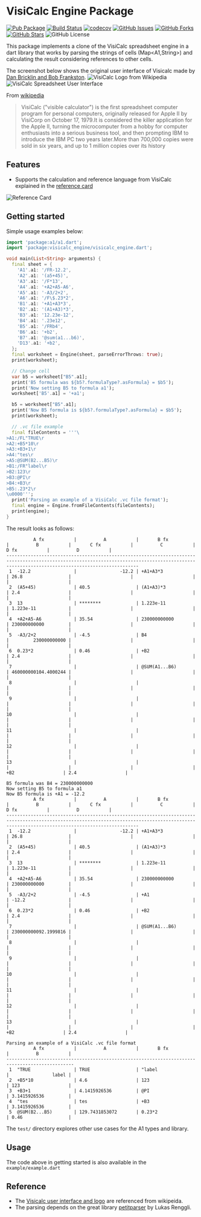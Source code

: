 # VisiCalc Engine Package
[![Pub Package](https://img.shields.io/pub/v/visicalc_engine.svg)](https://pub.dev/packages/visicalc_engine)
[![Build Status](https://github.com/sjhorn/visicalc_engine/actions/workflows/dart.yml/badge.svg?branch=main)](https://github.com/sjhorn/visicalc_engine/actions)
[![codecov](https://codecov.io/gh/sjhorn/visicalc_engine/graph/badge.svg?token=78WVGR0OHY)](https://codecov.io/gh/sjhorn/visicalc_engine)
[![GitHub Issues](https://img.shields.io/github/issues/sjhorn/visicalc_engine.svg)](https://github.com/sjhorn/visicalc_engine/issues)
[![GitHub Forks](https://img.shields.io/github/forks/sjhorn/visicalc_engine.svg)](https://github.com/sjhorn/visicalc_engine/network)
[![GitHub Stars](https://img.shields.io/github/stars/sjhorn/visicalc_engine.svg)](https://github.com/sjhorn/visicalc_engine/stargazers)
![GitHub License](https://img.shields.io/github/license/sjhorn/visicalc_engine)

This package implements a clone of the VisiCalc spreadsheet engine in a dart library that works by parsing the strings of cells (Map<A1,String>) and calculating the result considering references to other cells.

The screenshot below shows the original user interface of Visicalc made by [Dan Bricklin and Bob Frankston](https://danbricklin.com/visicalc.htm).
![VisiCalc Logo from Wikipedia](https://upload.wikimedia.org/wikipedia/commons/thumb/8/8f/Visicalc_logo.svg/320px-Visicalc_logo.svg.png)
![VisiCalc Spreadsheet User Interface](https://upload.wikimedia.org/wikipedia/commons/7/7a/Visicalc.png)

From [wikipedia](https://en.wikipedia.org/wiki/VisiCalc) 

> VisiCalc ("visible calculator") is the first spreadsheet computer program for personal computers, originally released for Apple II by VisiCorp on October 17, 1979.It is considered the killer application for the Apple II, turning the microcomputer from a hobby for computer enthusiasts into a serious business tool, and then prompting IBM to introduce the IBM PC two years later.More than 700,000 copies were sold in six years, and up to 1 million copies over its history


## Features

 - Supports the calculation and reference language from VisiCalc explained in the [reference card](https://www.bricklin.com/history/refcard1.htm)

 ![Reference Card](https://raw.github.com/sjhorn/visicalc_engine/main/assets/refcard.png)

## Getting started

Simple usage examples below:

```dart
import 'package:a1/a1.dart';
import 'package:visicalc_engine/visicalc_engine.dart';

void main(List<String> arguments) {
  final sheet = {
    'A1'.a1: '/FR-12.2',
    'A2'.a1: '(a5+45)',
    'A3'.a1: '/F*13',
    'A4'.a1: '+A2+A5-A6',
    'A5'.a1: '-A3/2+2',
    'A6'.a1: '/F\$.23*2',
    'B1'.a1: '+A1+A3*3',
    'B2'.a1: '(A1+A3)*3',
    'B3'.a1: '12.23e-12',
    'B4'.a1: '.23e12',
    'B5'.a1: '/FRb4',
    'B6'.a1: '+b2',
    'B7'.a1: '@sum(a1...b6)',
    'D13'.a1: '+b2',
  };
  final worksheet = Engine(sheet, parseErrorThrows: true);
  print(worksheet);

  // Change cell
  var b5 = worksheet["B5".a1];
  print('B5 formula was ${b5?.formulaType?.asFormula} = $b5');
  print('Now setting B5 to formula a1');
  worksheet['B5'.a1] = '+a1';

  b5 = worksheet["B5".a1];
  print('Now B5 formula is ${b5?.formulaType?.asFormula} = $b5');
  print(worksheet);

  // .vc file example
  final fileContents = '''\
>A1:/FL"TRUE\r
>A2:+B5*10\r
>A3:+B3+1\r
>A4:"tes\r
>A5:@SUM(B2...B5)\r
>B1:/FR"label\r
>B2:123\r
>B3:@PI\r
>B4:+B3\r
>B5:.23*2\r
\u0000''';
  print('Parsing an example of a VisiCalc .vc file format');
  final engine = Engine.fromFileContents(fileContents);
  print(engine);
}
```

The result looks as follows:
```
          A fx           |          A           |       B fx           |          B           |       C fx           |          C           |       D fx           |          D           | 
---------------------------------------------------------------------------------------------------------------------------------------------------------------------------------------------
 1  -12.2                |                -12.2 | +A1+A3*3             | 26.8                 |                      |                      |                      |                      | 
 2  (A5+45)              | 40.5                 | (A1+A3)*3            | 2.4                  |                      |                      |                      |                      | 
 3  13                   | ********             | 1.223e-11            | 1.223e-11            |                      |                      |                      |                      | 
 4  +A2+A5-A6            | 35.54                | 230000000000         | 230000000000         |                      |                      |                      |                      | 
 5  -A3/2+2              | -4.5                 | B4                   |         230000000000 |                      |                      |                      |                      | 
 6  0.23*2               | 0.46                 | +B2                  | 2.4                  |                      |                      |                      |                      | 
 7                       |                      | @SUM(A1...B6)        | 460000000104.4000244 |                      |                      |                      |                      | 
 8                       |                      |                      |                      |                      |                      |                      |                      | 
 9                       |                      |                      |                      |                      |                      |                      |                      | 
10                       |                      |                      |                      |                      |                      |                      |                      | 
11                       |                      |                      |                      |                      |                      |                      |                      | 
12                       |                      |                      |                      |                      |                      |                      |                      | 
13                       |                      |                      |                      |                      |                      | +B2                  | 2.4                  | 

B5 formula was B4 = 230000000000
Now setting B5 to formula a1
Now B5 formula is +A1 = -12.2
          A fx           |          A           |       B fx           |          B           |       C fx           |          C           |       D fx           |          D           | 
---------------------------------------------------------------------------------------------------------------------------------------------------------------------------------------------
 1  -12.2                |                -12.2 | +A1+A3*3             | 26.8                 |                      |                      |                      |                      | 
 2  (A5+45)              | 40.5                 | (A1+A3)*3            | 2.4                  |                      |                      |                      |                      | 
 3  13                   | ********             | 1.223e-11            | 1.223e-11            |                      |                      |                      |                      | 
 4  +A2+A5-A6            | 35.54                | 230000000000         | 230000000000         |                      |                      |                      |                      | 
 5  -A3/2+2              | -4.5                 | +A1                  | -12.2                |                      |                      |                      |                      | 
 6  0.23*2               | 0.46                 | +B2                  | 2.4                  |                      |                      |                      |                      | 
 7                       |                      | @SUM(A1...B6)        | 230000000092.1999816 |                      |                      |                      |                      | 
 8                       |                      |                      |                      |                      |                      |                      |                      | 
 9                       |                      |                      |                      |                      |                      |                      |                      | 
10                       |                      |                      |                      |                      |                      |                      |                      | 
11                       |                      |                      |                      |                      |                      |                      |                      | 
12                       |                      |                      |                      |                      |                      |                      |                      | 
13                       |                      |                      |                      |                      |                      | +B2                  | 2.4                  | 

Parsing an example of a VisiCalc .vc file format
          A fx           |          A           |       B fx           |          B           | 
-----------------------------------------------------------------------------------------------
 1  "TRUE                | TRUE                 | "label               |                label | 
 2  +B5*10               | 4.6                  | 123                  | 123                  | 
 3  +B3+1                | 4.1415926536         | @PI                  | 3.1415926536         | 
 4  "tes                 | tes                  | +B3                  | 3.1415926536         | 
 5  @SUM(B2...B5)        | 129.7431853072       | 0.23*2               | 0.46                 | 
```


The `test/` directory explores other use cases for the A1 types and library.

## Usage

The code above in getting started is also available in the `example/example.dart`

## Reference

* The [Visicalc user interface and logo](https://en.wikipedia.org/wiki/VisiCalc) are referenced from wikipeida.
* The parsing depends on the great library [petitparser](https://pub.dev/packages/petitparser) by Lukas Renggli.